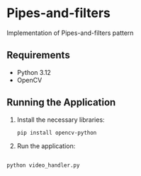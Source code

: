 # Pipes-and-filters
Implementation of Pipes-and-filters pattern
## Requirements
- Python 3.12
- OpenCV

## Running the Application

1. Install the necessary libraries:
   ```bash
   pip install opencv-python
   ```
2. Run the application:

```bash

python video_handler.py
```
